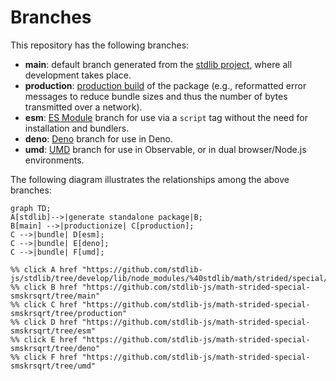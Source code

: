 <!--

@license Apache-2.0

Copyright (c) 2022 The Stdlib Authors.

Licensed under the Apache License, Version 2.0 (the "License");
you may not use this file except in compliance with the License.
You may obtain a copy of the License at

    http://www.apache.org/licenses/LICENSE-2.0

Unless required by applicable law or agreed to in writing, software
distributed under the License is distributed on an "AS IS" BASIS,
WITHOUT WARRANTIES OR CONDITIONS OF ANY KIND, either express or implied.
See the License for the specific language governing permissions and
limitations under the License.

-->

# Branches

This repository has the following branches:

-   **main**: default branch generated from the [stdlib project][stdlib-url], where all development takes place.
-   **production**: [production build][production-url] of the package (e.g., reformatted error messages to reduce bundle sizes and thus the number of bytes transmitted over a network).
-   **esm**: [ES Module][esm-url] branch for use via a `script` tag without the need for installation and bundlers.
-   **deno**: [Deno][deno-url] branch for use in Deno.
-   **umd**: [UMD][umd-url] branch for use in Observable, or in dual browser/Node.js environments.

The following diagram illustrates the relationships among the above branches:

```mermaid
graph TD;
A[stdlib]-->|generate standalone package|B;
B[main] -->|productionize| C[production];
C -->|bundle| D[esm];
C -->|bundle| E[deno];
C -->|bundle| F[umd];

%% click A href "https://github.com/stdlib-js/stdlib/tree/develop/lib/node_modules/%40stdlib/math/strided/special/smskrsqrt"
%% click B href "https://github.com/stdlib-js/math-strided-special-smskrsqrt/tree/main"
%% click C href "https://github.com/stdlib-js/math-strided-special-smskrsqrt/tree/production"
%% click D href "https://github.com/stdlib-js/math-strided-special-smskrsqrt/tree/esm"
%% click E href "https://github.com/stdlib-js/math-strided-special-smskrsqrt/tree/deno"
%% click F href "https://github.com/stdlib-js/math-strided-special-smskrsqrt/tree/umd"
```

[stdlib-url]: https://github.com/stdlib-js/stdlib/tree/develop/lib/node_modules/%40stdlib/math/strided/special/smskrsqrt
[production-url]: https://github.com/stdlib-js/math-strided-special-smskrsqrt/tree/production
[deno-url]: https://github.com/stdlib-js/math-strided-special-smskrsqrt/tree/deno
[umd-url]: https://github.com/stdlib-js/math-strided-special-smskrsqrt/tree/umd
[esm-url]: https://github.com/stdlib-js/math-strided-special-smskrsqrt/tree/esm
